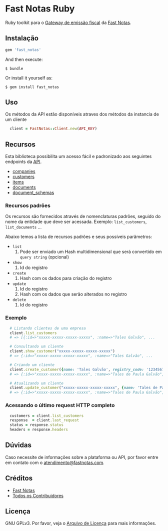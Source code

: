 # Fast Notas Ruby

Ruby toolkit para o [Gateway de emissão fiscal][link-doc-api] da [Fast Notas][link-fast-notas].

## Instalação

```ruby
gem 'fast_notas'
```

And then execute:

    $ bundle

Or install it yourself as:

    $ gem install fast_notas

## Uso
Os métodos da API estão disponíveis atraves dos métodos da instancia de um cliente

```ruby
  client = FastNotas::Client.new(API_KEY)
```

## Recursos
Esta biblioteca possibilita um acesso fácil e padronizado aos seguintes endpoints da [API][link-doc-api].

* [companies](http://docs.api.fastnotas.com/#companies)
* [customers](http://docs.api.fastnotas.com/#customer)
* [items](http://docs.api.fastnotas.com/#items)
* [documents](http://docs.api.fastnotas.com/#documents)
* [document_schemas](http://docs.api.fastnotas.com/#document-schemas)

### Recursos padrões
Os recursos são fornecidos através de nomenclaturas padrões, seguido do nome da entidade que deve ser acessada.
Exemplo: `list_customers`, `list_documents` ...

Abaixo temos a lista de recursos padrões e seus possíveis parâmetros:

* `list`
    1. Pode ser enviado um Hash multidimensional que será convertido em `query string` (opcional)
* `show`
    1. Id do registro
* `create`
    1. Hash com os dados para criação do registro
* `update`
    1. Id do registro
    2. Hash com os dados que serão alterados no registro
* `delete`
    1. Id do registro

### Exemplo

```ruby
  # Listando clientes de uma empresa
  client.list_customers
  # => [{:id=>"xxxxx-xxxxx-xxxxx-xxxxx", :name=>"Tales Galvão", ...

  # Consultando um cliente
  client.show_customer("xxxxx-xxxxx-xxxxx-xxxxx")
  # => {:id=>"xxxxx-xxxxx-xxxxx-xxxxx", :name=>"Tales Galvão", ...

  # Criando um cliente
  client.create_customer({name: 'Tales Galvão', registry_code: '12345678901234')
  # => {:id=>"xxxxx-xxxxx-xxxxx-xxxxx", :name=>"Tales de Paula Galvão", ...

  # Atualizando um cliente
  client.update_customer("xxxxx-xxxxx-xxxxx-xxxxx", {name: 'Tales de Paula Galvão'})
  # => {:id=>"xxxxx-xxxxx-xxxxx-xxxxx", :name=>"Tales de Paula Galvão", ...
```

### Acessando o último request HTTP completo

```ruby
  customers = client.list_customers
  response  = client.last_request
  status = response.status
  headers = response.headers
```

## Dúvidas
Caso necessite de informações sobre a plataforma ou API, por favor entre em contato com o [atendimento@fastnotas.com](mailto:atendimento@fastnotas.com).

## Créditos
- [Fast Notas][link-author]
- [Todos os Contribuidores][link-contributors]

## Licença
GNU GPLv3. Por favor, veja o [Arquivo de Licença](license.txt) para mais informações.

[link-fast-notas]: https://www.fastnotas.com
[link-doc-api]: http://doc.api.fastnotas.com
[link-author]: https://github.com/fast-notas
[link-contributors]: https://github.com/fast-notas/fast-notas-ruby/graphs/contributors
